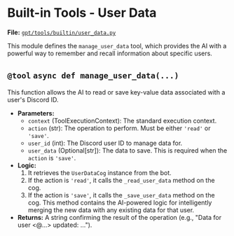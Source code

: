 # Built-in Tools - User Data

**File:** [`gpt/tools/builtin/user_data.py`](gpt/tools/builtin/user_data.py)

This module defines the `manage_user_data` tool, which provides the AI with a powerful way to remember and recall information about specific users.

## `@tool` `async def manage_user_data(...)`

This function allows the AI to read or save key-value data associated with a user's Discord ID.

*   **Parameters:**
    *   `context` (ToolExecutionContext): The standard execution context.
    *   `action` (str): The operation to perform. Must be either `'read'` or `'save'`.
    *   `user_id` (int): The Discord user ID to manage data for.
    *   `user_data` (Optional[str]): The data to save. This is required when the `action` is `'save'`.
*   **Logic:**
    1.  It retrieves the `UserDataCog` instance from the bot.
    2.  If the action is `'read'`, it calls the `_read_user_data` method on the cog.
    3.  If the action is `'save'`, it calls the `_save_user_data` method on the cog. This method contains the AI-powered logic for intelligently merging the new data with any existing data for that user.
*   **Returns:** A string confirming the result of the operation (e.g., "Data for user <@...> updated: ...").
